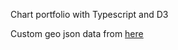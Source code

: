 Chart portfolio with Typescript and D3

Custom geo json data from [here](https://geojson-maps.ash.ms/ 'Custom Geo Data')
